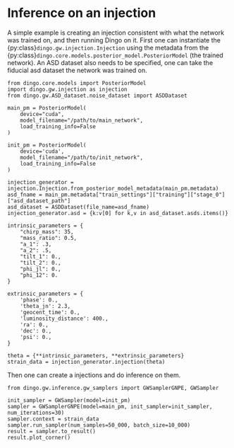 # Inference on an injection 

A simple example is creating an injection consistent with what the
network was trained on, and then running Dingo on it. First one can instantiate
the {py:class}`dingo.gw.injection.Injection` using the metadata from the
{py:class}`dingo.core.models.posterior_model.PosteriorModel` (the trained network). An ASD dataset also needs to be specified,
one can take the fiducial asd dataset the network was trained on. 

```
from dingo.core.models import PosteriorModel
import dingo.gw.injection as injection
from dingo.gw.ASD_dataset.noise_dataset import ASDDataset

main_pm = PosteriorModel(
    device="cuda",
    model_filename="/path/to/main_network", 
    load_training_info=False
)

init_pm = PosteriorModel(
    device='cuda',
    model_filename="/path/to/init_network",
    load_training_info=False
)

injection_generator = injection.Injection.from_posterior_model_metadata(main_pm.metadata)
asd_fname = main_pm.metadata["train_settings"]["training"]["stage_0"]["asd_dataset_path"]
asd_dataset = ASDDataset(file_name=asd_fname)
injection_generator.asd = {k:v[0] for k,v in asd_dataset.asds.items()}

intrinsic_parameters = {
    "chirp_mass": 35,
    "mass_ratio": 0.5,
    "a_1": .3,
    "a_2": .5,
    "tilt_1": 0.,
    "tilt_2": 0.,
    "phi_jl": 0.,
    "phi_12": 0.
}

extrinsic_parameters = {
    'phase': 0.,
    'theta_jn': 2.3,
    'geocent_time': 0.,
    'luminosity_distance': 400.,
    'ra': 0.,
    'dec': 0.,
    'psi': 0.,
}

theta = {**intrinsic_parameters, **extrinsic_parameters}
strain_data = injection_generator.injection(theta)
```

Then one can create a injections and do inference on them.

```
from dingo.gw.inference.gw_samplers import GWSamplerGNPE, GWSampler

init_sampler = GWSampler(model=init_pm)
sampler = GWSamplerGNPE(model=main_pm, init_sampler=init_sampler, num_iterations=30)
sampler.context = strain_data
sampler.run_sampler(num_samples=50_000, batch_size=10_000)
result = sampler.to_result()
result.plot_corner()
```
